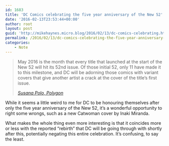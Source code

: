 ```yaml
---
id: 1683
title: 'DC Comics celebrating the five year anniversary of the New 52'
date: '2016-02-13T23:53:44+00:00'
author: root
layout: post
guid: 'http://mikehaynes.micro.blog/2016/02/13/dc-comics-celebrating.html'
permalink: /2016/02/13/dc-comics-celebrating-the-five-year-anniversary-of-the-new-52/
categories:
    - Note
---
```


> May 2016 is the month that every title that launched at the start of the New 52 will hit its 52nd issue. Of those initial 52, only 11 have made it to this milestone, and DC will be adorning those comics with variant covers that give another artist a crack at the cover of the title’s first issue.
> 
> <cite>[Susana Polo, Polygon](http://www.polygon.com/comics/2016/2/12/10979952/dc-comics-celebrates-classic-covers-from-five-whole-years-ago)</cite>

While it seems a little weird to me for DC to be honouring themselves after only the five year anniversary of the New 52, it’s a wonderful opportunity to right some wrongs, such as a new Catwoman cover by Inaki Miranda.

What makes the whole thing even more interesting is that it coincides more or less with the reported “rebirth” that DC will be going through with shortly after this, potentially negating this entire celebration. It’s confusing, to say the least.